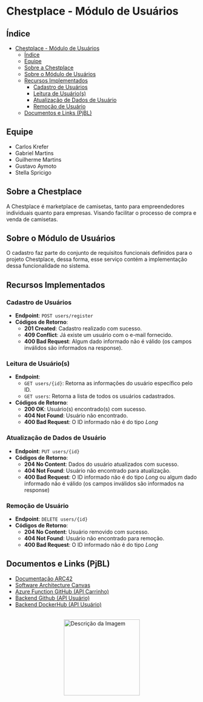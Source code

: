 # Chestplace - Módulo de Usuários

## Índice
- [Chestplace - Módulo de Usuários](#chestplace---módulo-de-usuários)
  - [Índice](#índice)
  - [Equipe](#equipe)
  - [Sobre a Chestplace](#sobre-a-chestplace)
  - [Sobre o Módulo de Usuários](#sobre-o-módulo-de-usuários)
  - [Recursos Implementados](#recursos-implementados)
    - [Cadastro de Usuários](#cadastro-de-usuários)
    - [Leitura de Usuário(s)](#leitura-de-usuários)
    - [Atualização de Dados de Usuário](#atualização-de-dados-de-usuário)
    - [Remoção de Usuário](#remoção-de-usuário)
  - [Documentos e Links (PjBL)](#documentos-e-links-pjbl)

## Equipe
- Carlos Krefer
- Gabriel Martins
- Guilherme Martins
- Gustavo Aymoto
- Stella Spricigo

## Sobre a Chestplace
A Chestplace é marketplace de camisetas, tanto para empreendedores individuais quanto para empresas. Visando facilitar o processo de compra e venda de camisetas.

## Sobre o Módulo de Usuários
O cadastro faz parte do conjunto de requisitos funcionais definidos para o projeto Chestplace, dessa forma, esse serviço contém a implementação dessa funcionalidade no sistema.

## Recursos Implementados

### Cadastro de Usuários
- **Endpoint**: `POST users/register`
- **Códigos de Retorno**:
    - **201 Created**: Cadastro realizado com sucesso.
    - **409 Conflict**: Já existe um usuário com o e-mail fornecido.
    - **400 Bad Request**: Algum dado informado não é válido (os campos inválidos são informados na response).

### Leitura de Usuário(s)
- **Endpoint**:
    - `GET users/{id}`: Retorna as informações do usuário específico pelo ID.
    - `GET users`: Retorna a lista de todos os usuários cadastrados.
- **Códigos de Retorno**:
    - **200 OK**: Usuário(s) encontrado(s) com sucesso.
    - **404 Not Found**: Usuário não encontrado.
    - **400 Bad Request**: O ID informado não é do tipo *Long*

### Atualização de Dados de Usuário
- **Endpoint**: `PUT users/{id}`
- **Códigos de Retorno**:
    - **204 No Content**: Dados do usuário atualizados com sucesso.
    - **404 Not Found**: Usuário não encontrado para atualização.
    - **400 Bad Request**: O ID informado não é do tipo *Long* ou algum dado informado não é válido (os campos inválidos são informados na response)

### Remoção de Usuário
- **Endpoint**: `DELETE users/{id}`
- **Códigos de Retorno**:
    - **204 No Content**: Usuário removido com sucesso.
    - **404 Not Found**: Usuário não encontrado para remoção.
    - **400 Bad Request**: O ID informado não é do tipo *Long*

## Documentos e Links (PjBL)
- [Documentação ARC42](./PJBL/CHESTPLACE%20-%20ARC42.md)
- [Software Architecture Canvas](./PJBL/CHESTPLACE%20-%20Software%20Architecture%20Canvas.pdf)
- [Azure Function GitHub (API Carrinho)](https://github.com/carloskrefer/chestplace-azure-function)
- [Backend Github (API Usuário)](https://github.com/gabriel-mns/chestplace-cloud)
- [Backend DockerHub (API Usuário)](https://hub.docker.com/repository/docker/guidossan/pjblcloud/general)

<br>

<img src="https://cdn.cookielaw.org/logos/c3f9b2c6-6e02-4c7e-a5ce-b8fdf03280c1/93559f54-c046-4574-896f-0f613cac1ee3/11f4243e-c2f9-4625-aac5-66589cc9e04d/logo_pucpr_horizontal_rgb.png" alt="Descrição da Imagem" width="200" height="auto" style="display: block; margin: auto;">